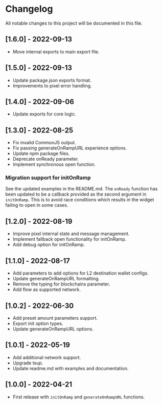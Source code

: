 # Changelog

All notable changes to this project will be documented in this file.

## [1.6.0] - 2022-09-13
- Move internal exports to main export file.

## [1.5.0] - 2022-09-13
- Update package.json exports format.
- Improvements to pixel error handling.

## [1.4.0] - 2022-09-06
- Update exports for core logic.

## [1.3.0] - 2022-08-25
- Fix invalid CommonJS output.
- Fix passing generateOnRampURL experience options.
- Update npm package files.
- Deprecate onReady parameter.
- Implement synchronous open function.

### Migration support for initOnRamp

See the updated examples in the README.md. The `onReady` function has been updated to be a callback provided as the second argument in `initOnRamp`. This is to avoid race conditions which results in the widget failing to open in some cases.


## [1.2.0] - 2022-08-19
- Improve pixel internal state and message management.
- Implement fallback open functionality for initOnRamp.
- Add debug option for initOnRamp.

## [1.1.0] - 2022-08-17

- Add parameters to add options for L2 destination wallet configs.
- Update generateOnRampURL formatting.
- Remove the typing for blockchains parameter.
- Add flow as supported network.


## [1.0.2] - 2022-06-30

- Add preset amount parameters support.
- Export init option types.
- Update generateOnRampURL options.

## [1.0.1] - 2022-05-19

- Add additional network support.
- Upgrade tsup.
- Update readme.md with examples and documentation.

## [1.0.0] - 2022-04-21

- First release with `initOnRamp` and `generateOnRampURL` functions.
